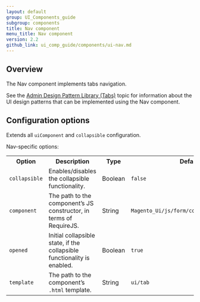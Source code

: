 ```yaml
---
layout: default
group: UI_Components_guide
subgroup: components
title: Nav component
menu_title: Nav component
version: 2.2
github_link: ui_comp_guide/components/ui-nav.md
---
```


## Overview

The Nav component implements tabs navigation.

See the [Admin Design Pattern Library (Tabs)]({{page.baseurl}}pattern-library/containers/tabs/tabs.html) topic for information about the UI design patterns that can be implemented using the Nav component.

## Configuration options

Extends all `uiComponent` and `collapsible` configuration.

Nav-specific options:

<table>
  <tr>
    <th>Option </th>
    <th>Description</th>
    <th>Type</th>
    <th>Default</th>
  </tr>
  <tr>
    <td><code>collapsible</code></td>
    <td>Enables/disables the collapsible functionality.</td>
    <td>Boolean</td>
    <td><code>false</code></td>
  </tr>
  <tr>
    <td><code>component</code></td>
    <td>The path to the component’s JS constructor, in terms of RequireJS.</td>
    <td>String</td>
    <td><code>Magento_Ui/js/form/components/tab_group</code></td>
  </tr>
  <tr>
    <td><code>opened</code></td>
    <td>Initial collapsible state, if the collapsible functionality is enabled.</td>
    <td>Boolean</td>
    <td><code>true</code></td>
  </tr>
  <tr>
    <td><code>template</code></td>
    <td>The path to the component’s <code>.html</code> template.</td>
    <td>String</td>
    <td><code>ui/tab</code></td>
  </tr>
</table>
